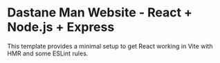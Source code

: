 # Dastane Man Website - React + Node.js + Express

This template provides a minimal setup to get React working in Vite with HMR and some ESLint rules.